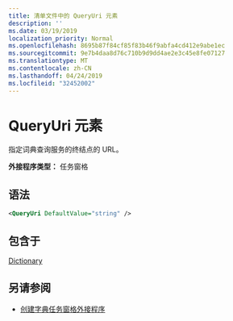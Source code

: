 ```yaml
---
title: 清单文件中的 QueryUri 元素
description: ''
ms.date: 03/19/2019
localization_priority: Normal
ms.openlocfilehash: 8695b87f84cf85f83b46f9abfa4cd412e9abe1ec
ms.sourcegitcommit: 9e7b4daa8d76c710b9d9dd4ae2e3c45e8fe07127
ms.translationtype: MT
ms.contentlocale: zh-CN
ms.lasthandoff: 04/24/2019
ms.locfileid: "32452002"
---
```

# <a name="queryuri-element"></a>QueryUri 元素

指定词典查询服务的终结点的 URL。

**外接程序类型：** 任务窗格

## <a name="syntax"></a>语法

```XML
<QueryUri DefaultValue="string" />
```

## <a name="contained-in"></a>包含于

[Dictionary](dictionary.md)

## <a name="see-also"></a>另请参阅

- [创建字典任务窗格外接程序](/office/dev/add-ins/word/dictionary-task-pane-add-ins)
    
